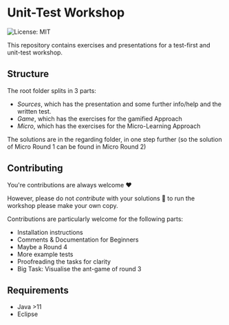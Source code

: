 # Unit-Test Workshop
![License: MIT](https://img.shields.io/badge/License-MIT-hotpink.svg)

This repository contains exercises and presentations for a test-first and unit-test workshop. 


## Structure

The root folder splits in 3 parts:

- *Sources*, which has the presentation and some further info/help and the written test. 
- *Game*, which has the exercises for the gamified Approach
- *Micro*, which has the exercises for the Micro-Learning Approach

The solutions are in the regarding folder, in one step further (so the solution of Micro Round 1 can be found in Micro Round 2)

## Contributing

You're contributions are always welcome :heart: 

However, please do not *contribute* with your solutions :ox: to run the workshop please make your own copy.

Contributions are particularly welcome for the following parts: 

- Installation instructions
- Comments & Documentation for Beginners
- Maybe a Round 4
- More example tests 
- Proofreading the tasks for clarity
- Big Task: Visualise the ant-game of round 3

## Requirements

- Java >11
- Eclipse 


